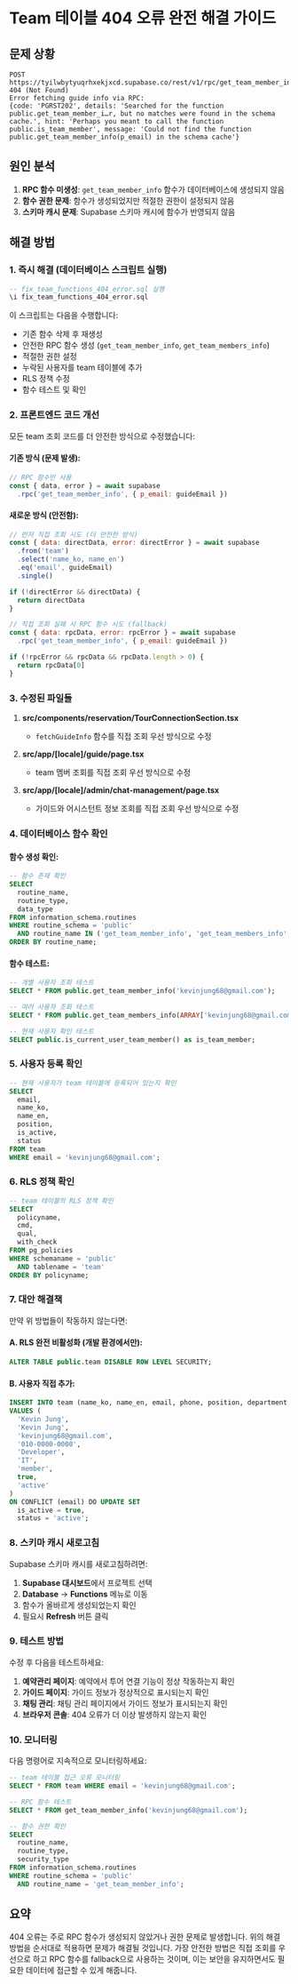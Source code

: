 # Team 테이블 404 오류 완전 해결 가이드

## 문제 상황
```
POST https://tyilwbytyuqrhxekjxcd.supabase.co/rest/v1/rpc/get_team_member_info 404 (Not Found)
Error fetching guide info via RPC: 
{code: 'PGRST202', details: 'Searched for the function public.get_team_member_i…r, but no matches were found in the schema cache.', hint: 'Perhaps you meant to call the function public.is_team_member', message: 'Could not find the function public.get_team_member_info(p_email) in the schema cache'}
```

## 원인 분석
1. **RPC 함수 미생성**: `get_team_member_info` 함수가 데이터베이스에 생성되지 않음
2. **함수 권한 문제**: 함수가 생성되었지만 적절한 권한이 설정되지 않음
3. **스키마 캐시 문제**: Supabase 스키마 캐시에 함수가 반영되지 않음

## 해결 방법

### 1. 즉시 해결 (데이터베이스 스크립트 실행)

```sql
-- fix_team_functions_404_error.sql 실행
\i fix_team_functions_404_error.sql
```

이 스크립트는 다음을 수행합니다:
- 기존 함수 삭제 후 재생성
- 안전한 RPC 함수 생성 (`get_team_member_info`, `get_team_members_info`)
- 적절한 권한 설정
- 누락된 사용자를 team 테이블에 추가
- RLS 정책 수정
- 함수 테스트 및 확인

### 2. 프론트엔드 코드 개선

모든 team 조회 코드를 더 안전한 방식으로 수정했습니다:

#### 기존 방식 (문제 발생):
```javascript
// RPC 함수만 사용
const { data, error } = await supabase
  .rpc('get_team_member_info', { p_email: guideEmail })
```

#### 새로운 방식 (안전함):
```javascript
// 먼저 직접 조회 시도 (더 안전한 방식)
const { data: directData, error: directError } = await supabase
  .from('team')
  .select('name_ko, name_en')
  .eq('email', guideEmail)
  .single()

if (!directError && directData) {
  return directData
}

// 직접 조회 실패 시 RPC 함수 시도 (fallback)
const { data: rpcData, error: rpcError } = await supabase
  .rpc('get_team_member_info', { p_email: guideEmail })

if (!rpcError && rpcData && rpcData.length > 0) {
  return rpcData[0]
}
```

### 3. 수정된 파일들

1. **src/components/reservation/TourConnectionSection.tsx**
   - `fetchGuideInfo` 함수를 직접 조회 우선 방식으로 수정

2. **src/app/[locale]/guide/page.tsx**
   - team 멤버 조회를 직접 조회 우선 방식으로 수정

3. **src/app/[locale]/admin/chat-management/page.tsx**
   - 가이드와 어시스턴트 정보 조회를 직접 조회 우선 방식으로 수정

### 4. 데이터베이스 함수 확인

#### 함수 생성 확인:
```sql
-- 함수 존재 확인
SELECT 
  routine_name,
  routine_type,
  data_type
FROM information_schema.routines 
WHERE routine_schema = 'public' 
  AND routine_name IN ('get_team_member_info', 'get_team_members_info', 'is_current_user_team_member')
ORDER BY routine_name;
```

#### 함수 테스트:
```sql
-- 개별 사용자 조회 테스트
SELECT * FROM public.get_team_member_info('kevinjung68@gmail.com');

-- 여러 사용자 조회 테스트
SELECT * FROM public.get_team_members_info(ARRAY['kevinjung68@gmail.com', 'admin@tour.com']);

-- 현재 사용자 확인 테스트
SELECT public.is_current_user_team_member() as is_team_member;
```

### 5. 사용자 등록 확인

```sql
-- 현재 사용자가 team 테이블에 등록되어 있는지 확인
SELECT 
  email,
  name_ko,
  name_en,
  position,
  is_active,
  status
FROM team 
WHERE email = 'kevinjung68@gmail.com';
```

### 6. RLS 정책 확인

```sql
-- team 테이블의 RLS 정책 확인
SELECT 
  policyname,
  cmd,
  qual,
  with_check
FROM pg_policies 
WHERE schemaname = 'public' 
  AND tablename = 'team'
ORDER BY policyname;
```

### 7. 대안 해결책

만약 위 방법들이 작동하지 않는다면:

#### A. RLS 완전 비활성화 (개발 환경에서만):
```sql
ALTER TABLE public.team DISABLE ROW LEVEL SECURITY;
```

#### B. 사용자 직접 추가:
```sql
INSERT INTO team (name_ko, name_en, email, phone, position, department, role, is_active, status)
VALUES (
  'Kevin Jung',
  'Kevin Jung', 
  'kevinjung68@gmail.com',
  '010-0000-0000',
  'Developer',
  'IT',
  'member',
  true,
  'active'
)
ON CONFLICT (email) DO UPDATE SET
  is_active = true,
  status = 'active';
```

### 8. 스키마 캐시 새로고침

Supabase 스키마 캐시를 새로고침하려면:

1. **Supabase 대시보드**에서 프로젝트 선택
2. **Database** → **Functions** 메뉴로 이동
3. 함수가 올바르게 생성되었는지 확인
4. 필요시 **Refresh** 버튼 클릭

### 9. 테스트 방법

수정 후 다음을 테스트하세요:

1. **예약관리 페이지**: 예약에서 투어 연결 기능이 정상 작동하는지 확인
2. **가이드 페이지**: 가이드 정보가 정상적으로 표시되는지 확인
3. **채팅 관리**: 채팅 관리 페이지에서 가이드 정보가 표시되는지 확인
4. **브라우저 콘솔**: 404 오류가 더 이상 발생하지 않는지 확인

### 10. 모니터링

다음 명령어로 지속적으로 모니터링하세요:

```sql
-- team 테이블 접근 오류 모니터링
SELECT * FROM team WHERE email = 'kevinjung68@gmail.com';

-- RPC 함수 테스트
SELECT * FROM get_team_member_info('kevinjung68@gmail.com');

-- 함수 권한 확인
SELECT 
  routine_name,
  routine_type,
  security_type
FROM information_schema.routines 
WHERE routine_schema = 'public' 
  AND routine_name = 'get_team_member_info';
```

## 요약

404 오류는 주로 RPC 함수가 생성되지 않았거나 권한 문제로 발생합니다. 위의 해결 방법을 순서대로 적용하면 문제가 해결될 것입니다. 가장 안전한 방법은 직접 조회를 우선으로 하고 RPC 함수를 fallback으로 사용하는 것이며, 이는 보안을 유지하면서도 필요한 데이터에 접근할 수 있게 해줍니다.

